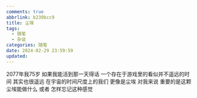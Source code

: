 ```yaml
---
comments: true
abbrlink: b239bcc9
title: 尘埃
tags:
  - 随笔
  - 杂谈
categories: 随笔
date: 2024-02-29 23:59:59
updated:
---
```

2077年我75岁<!--more-->
如果我能活到那一天得话
一个存在于游戏里的看似并不遥远的时间
其实也很遥远
在宇宙的时间尺度上的我们
更像是尘埃
对我来说
重要的是这颗尘埃能做什么
或者
怎样忘记这种感觉